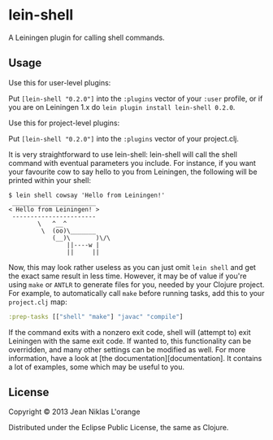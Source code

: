 # lein-shell

A Leiningen plugin for calling shell commands.

## Usage

Use this for user-level plugins:

Put `[lein-shell "0.2.0"]` into the `:plugins` vector of your
`:user` profile, or if you are on Leiningen 1.x do `lein plugin install
lein-shell 0.2.0`.

Use this for project-level plugins:

Put `[lein-shell "0.2.0"]` into the `:plugins` vector of your project.clj.

It is very straightforward to use lein-shell: lein-shell will call the shell
command with eventual parameters you include. For instance, if you want your
favourite cow to say hello to you from Leiningen, the following will be printed
within your shell:

    $ lein shell cowsay 'Hello from Leiningen!'
	 _______________________
    < Hello from Leiningen! >
     -----------------------
            \   ^__^
             \  (oo)\_______
                (__)\       )\/\
                    ||----w |
                    ||     ||

Now, this may look rather useless as you can just omit `lein shell` and get the
exact same result in less time. However, it may be of value if you're using
`make` or `ANTLR` to generate files for you, needed by your Clojure project. For
example, to automatically call `make` before running tasks, add this to your
`project.clj` map:

```clj
:prep-tasks [["shell" "make"] "javac" "compile"]
```

If the command exits with a nonzero exit code, shell will (attempt to) exit
Leiningen with the same exit code. If wanted to, this functionality can be
overridden, and many other settings can be modified as well. For more
information, have a look at [the documentation][documentation]. It contains a
lot of examples, some which may be useful to you.

[tutorial]: https://github.com/hyPiRion/lein-shell/blob/stable/doc/DOCUMENTATION.md

## License

Copyright © 2013 Jean Niklas L'orange

Distributed under the Eclipse Public License, the same as Clojure.
